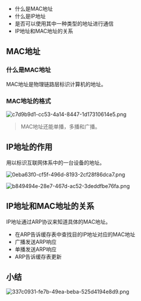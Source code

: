 - 什么是MAC地址
- 什么是IP地址
- 是否可以使用其中一种类型的地址进行通信
- IP地址和MAC地址的关系



## MAC地址

### 什么是MAC地址

MAC地址是物理链路层标识计算机的地址。



### MAC地址的格式

![c7d9b9d1-cc53-4a14-8447-1d17310614e5.png](https://storage.live.com/items/D2F4C87291B41CFE!1596867?authkey=AONVyty4CuEfbG8)

>  MAC地址还能单播，多播和广播。



## IP地址的作用

用以标识互联网体系中的一台设备的地址。

![0eba63f0-cf5f-496d-8193-2cf28f86dca7.png](https://storage.live.com/items/D2F4C87291B41CFE!1596868?authkey=AONVyty4CuEfbG8)

![b849494e-28e7-467d-ac52-3deddfbe76fa.png](https://storage.live.com/items/D2F4C87291B41CFE!1596869?authkey=AONVyty4CuEfbG8)



## IP地址和MAC地址的关系

IP地址通过ARP协议来知道具体的MAC地址。

- 在ARP告诉缓存表中查找目的IP地址对应的MAC地址
- 广播发送ARP响应
- 单播发送ARP响应
- ARP告诉缓存表更新



## 小结

![337c0931-fe7b-49ea-beba-525d4194e8d9.png](https://storage.live.com/items/D2F4C87291B41CFE!1596870?authkey=AONVyty4CuEfbG8)